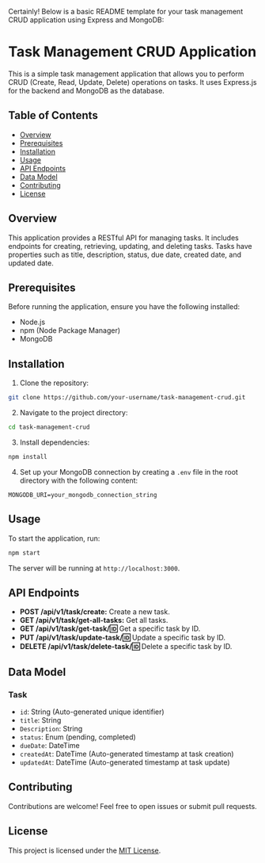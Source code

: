 Certainly! Below is a basic README template for your task management CRUD application using Express and MongoDB:

# Task Management CRUD Application

This is a simple task management application that allows you to perform CRUD (Create, Read, Update, Delete) operations on tasks. It uses Express.js for the backend and MongoDB as the database.

## Table of Contents

- [Overview](#overview)
- [Prerequisites](#prerequisites)
- [Installation](#installation)
- [Usage](#usage)
- [API Endpoints](#api-endpoints)
- [Data Model](#data-model)
- [Contributing](#contributing)
- [License](#license)

## Overview

This application provides a RESTful API for managing tasks. It includes endpoints for creating, retrieving, updating, and deleting tasks. Tasks have properties such as title, description, status, due date, created date, and updated date.

## Prerequisites

Before running the application, ensure you have the following installed:

- Node.js
- npm (Node Package Manager)
- MongoDB

## Installation

1. Clone the repository:

```bash
git clone https://github.com/your-username/task-management-crud.git
```

2. Navigate to the project directory:

```bash
cd task-management-crud
```

3. Install dependencies:

```bash
npm install
```

4. Set up your MongoDB connection by creating a `.env` file in the root directory with the following content:

```env
MONGODB_URI=your_mongodb_connection_string
```

## Usage

To start the application, run:

```bash
npm start
```

The server will be running at `http://localhost:3000`.

## API Endpoints

- **POST /api/v1/task/create:** Create a new task.
- **GET /api/v1/task/get-all-tasks:** Get all tasks.
- **GET /api/v1/task/get-task/:id:** Get a specific task by ID.
- **PUT /api/v1/task/update-task/:id:** Update a specific task by ID.
- **DELETE /api/v1/task/delete-task/:id:** Delete a specific task by ID.

## Data Model

### Task

- `id`: String (Auto-generated unique identifier)
- `title`: String
- `Description`: String
- `status`: Enum (pending, completed)
- `dueDate`: DateTime
- `createdAt`: DateTime (Auto-generated timestamp at task creation)
- `updatedAt`: DateTime (Auto-generated timestamp at task update)

## Contributing

Contributions are welcome! Feel free to open issues or submit pull requests.

## License

This project is licensed under the [MIT License](LICENSE).
